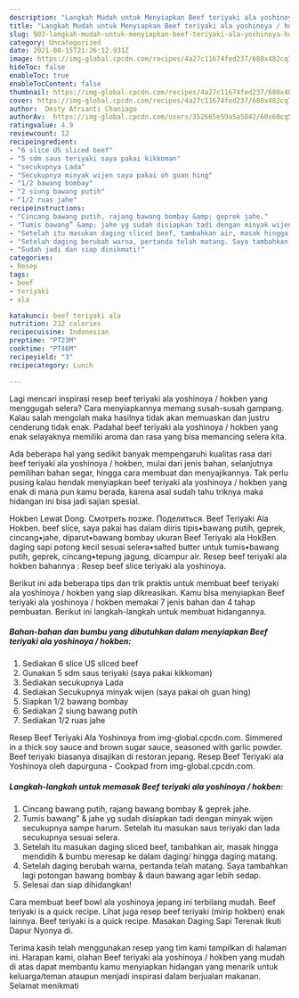 ```yaml
---
description: "Langkah Mudah untuk Menyiapkan Beef teriyaki ala yoshinoya / hokben, Enak"
title: "Langkah Mudah untuk Menyiapkan Beef teriyaki ala yoshinoya / hokben, Enak"
slug: 903-langkah-mudah-untuk-menyiapkan-beef-teriyaki-ala-yoshinoya-hokben-enak
category: Uncategorized
date: 2021-08-15T21:26:12.931Z
image: https://img-global.cpcdn.com/recipes/4a27c11674fed237/680x482cq70/beef-teriyaki-ala-yoshinoya-hokben-foto-resep-utama.jpg
hideToc: false
enableToc: true
enableTocContent: false
thumbnail: https://img-global.cpcdn.com/recipes/4a27c11674fed237/680x482cq70/beef-teriyaki-ala-yoshinoya-hokben-foto-resep-utama.jpg
cover: https://img-global.cpcdn.com/recipes/4a27c11674fed237/680x482cq70/beef-teriyaki-ala-yoshinoya-hokben-foto-resep-utama.jpg
author:  Desty Afrianti Chaniago
authorAv:  https://img-global.cpcdn.com/users/352665e59a5a5842/60x60cq50/avatar.jpg
ratingvalue: 4.9
reviewcount: 12
recipeingredient:
- "6 slice US sliced beef"
- "5 sdm saus teriyaki saya pakai kikkoman"
- "secukupnya Lada"
- "Secukupnya minyak wijen saya pakai oh guan hing"
- "1/2 bawang bombay"
- "2 siung bawang putih"
- "1/2 ruas jahe"
recipeinstructions:
- "Cincang bawang putih, rajang bawang bombay &amp; geprek jahe."
- "Tumis bawang” &amp; jahe yg sudah disiapkan tadi dengan minyak wijen secukupnya sampe harum. Setelah itu masukan saus teriyaki dan lada secukupnya sesuai selera."
- "Setelah itu masukan daging sliced beef, tambahkan air, masak hingga mendidih &amp; bumbu meresap ke dalam daging/ hingga daging matang."
- "Setelah daging berubah warna, pertanda telah matang. Saya tambahkan lagi potongan bawang bombay &amp; daun bawang agar lebih sedap."
- "Sudah jadi dan siap dinikmati!"
categories:
- Resep
tags:
- beef
- teriyaki
- ala

katakunci: beef teriyaki ala 
nutrition: 212 calories
recipecuisine: Indonesian
preptime: "PT23M"
cooktime: "PT46M"
recipeyield: "3"
recipecategory: Lunch

---
```



Lagi mencari inspirasi resep beef teriyaki ala yoshinoya / hokben yang menggugah selera? Cara menyiapkannya memang susah-susah gampang. Kalau salah mengolah maka hasilnya tidak akan memuaskan dan justru cenderung tidak enak. Padahal beef teriyaki ala yoshinoya / hokben yang enak selayaknya memiliki aroma dan rasa yang bisa memancing selera kita.


Ada beberapa hal yang sedikit banyak mempengaruhi kualitas rasa dari beef teriyaki ala yoshinoya / hokben, mulai dari jenis bahan, selanjutnya pemilihan bahan segar, hingga cara membuat dan menyajikannya. Tak perlu pusing kalau hendak menyiapkan beef teriyaki ala yoshinoya / hokben yang enak di mana pun kamu berada, karena asal sudah tahu triknya maka hidangan ini bisa jadi sajian spesial.

Hokben Lewat Dong. Смотреть позже. Поделиться. Beef Teriyaki Ala Hokben. beef slice, saya pakai has dalam diiris tipis•bawang putih, geprek, cincang•jahe, diparut•bawang bombay ukuran Beef Teriyaki ala HokBen. daging sapi potong kecil sesuai selera•salted butter untuk tumis•bawang putih, geprek, cincang•tepung jagung, dicampur air. Resep beef teriyaki ala hokben bahannya : Resep beef slice teriyaki ala yoshinoya.


Berikut ini ada beberapa tips dan trik praktis untuk membuat beef teriyaki ala yoshinoya / hokben yang siap dikreasikan. Kamu bisa menyiapkan Beef teriyaki ala yoshinoya / hokben memakai 7 jenis bahan dan 4 tahap pembuatan. Berikut ini langkah-langkah untuk membuat hidangannya.

<!--inarticleads1-->

##### Bahan-bahan dan bumbu yang dibutuhkan dalam menyiapkan Beef teriyaki ala yoshinoya / hokben:

1. Sediakan 6 slice US sliced beef
1. Gunakan 5 sdm saus teriyaki (saya pakai kikkoman)
1. Sediakan secukupnya Lada
1. Sediakan Secukupnya minyak wijen (saya pakai oh guan hing)
1. Siapkan 1/2 bawang bombay
1. Sediakan 2 siung bawang putih
1. Sediakan 1/2 ruas jahe


Resep Beef Teriyaki Ala Yoshinoya from img-global.cpcdn.com. Simmered in a thick soy sauce and brown sugar sauce, seasoned with garlic powder. Beef teriyaki biasanya disajikan di restoran jepang. Resep Beef Teriyaki ala Yoshinoya oleh dapurguna - Cookpad from img-global.cpcdn.com. 

<!--inarticleads2-->

##### Langkah-langkah untuk memasak Beef teriyaki ala yoshinoya / hokben:

1. Cincang bawang putih, rajang bawang bombay &amp; geprek jahe.
1. Tumis bawang” &amp; jahe yg sudah disiapkan tadi dengan minyak wijen secukupnya sampe harum. Setelah itu masukan saus teriyaki dan lada secukupnya sesuai selera.
1. Setelah itu masukan daging sliced beef, tambahkan air, masak hingga mendidih &amp; bumbu meresap ke dalam daging/ hingga daging matang.
1. Setelah daging berubah warna, pertanda telah matang. Saya tambahkan lagi potongan bawang bombay &amp; daun bawang agar lebih sedap.
1. Selesai dan siap dihidangkan!

Cara membuat beef bowl ala yoshinoya jepang ini terbilang mudah. Beef teriyaki is a quick recipe. Lihat juga resep beef teriyaki (mirip hokben) enak lainnya. Beef teriyaki is a quick recipe. Masakan Daging Sapi Terenak Ikuti Dapur Nyonya di. 

Terima kasih telah menggunakan resep yang tim kami tampilkan di halaman ini. Harapan kami, olahan Beef teriyaki ala yoshinoya / hokben yang mudah di atas dapat membantu kamu menyiapkan hidangan yang menarik untuk keluarga/teman ataupun menjadi inspirasi dalam berjualan makanan. Selamat menikmati
